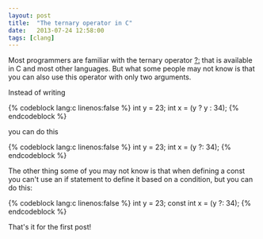 ```yaml
---
layout: post
title:  "The ternary operator in C"
date:   2013-07-24 12:58:00
tags: [clang]
---
```


Most programmers are familiar with the ternary operator [?:](http://en.wikipedia.org/wiki/%3F:#C) that is available in C and most other languages.
But what some people may not know is that you can also use this operator with only two arguments.

Instead of writing

{% codeblock lang:c linenos:false %}
int y = 23;
int x = (y ? y : 34);
{% endcodeblock %}

you can do this

{% codeblock lang:c linenos:false %}
int y = 23;
int x = (y ?: 34);
{% endcodeblock %}

The other thing some of you may not know is that when defining a const you can't use an if statement to define it based on a condition, but you can do this:

{% codeblock lang:c linenos:false %}
int y = 23;
const int x = (y ?: 34);
{% endcodeblock %}

That's it for the first post!
